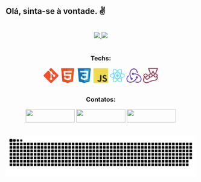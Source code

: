 ## Olá, sinta-se à vontade. ✌️

<br>

<div align="center">
  <a href="https://github.com/renatozr">
    <img height="150em" src="https://github-readme-stats.vercel.app/api?username=renatozr&count_private=true&show_icons=true&theme=react" />
    <img height="150em" src="https://github-readme-stats.vercel.app/api/top-langs/?username=renatozr&layout=compact&langs_count=7&theme=react" />
  </a>
</div>

<br>

<div align="center">
  <h3>Techs:</h3>
  <img alt="git-icon" width="40" src="https://github.com/devicons/devicon/blob/v2.14.0/icons/git/git-original.svg">
  <img alt="html-icon" width="40" src="https://github.com/devicons/devicon/blob/v2.14.0/icons/html5/html5-original.svg">
  <img alt="css-icon" width="40" src="https://github.com/devicons/devicon/blob/v2.14.0/icons/css3/css3-original.svg">
  <img alt="js-icon" width="40" src="https://github.com/devicons/devicon/blob/v2.14.0/icons/javascript/javascript-original.svg">
  <img alt="react-icon" width="40" src="https://github.com/devicons/devicon/blob/v2.14.0/icons/react/react-original.svg">
  <img alt="redux-icon" width="40" src="https://github.com/devicons/devicon/blob/v2.14.0/icons/redux/redux-original.svg">
  <img alt="jest-icon" width="40" src="https://github.com/devicons/devicon/blob/v2.14.0/icons/jest/jest-plain.svg">
</div>

##

<div align="center">
  <h3>Contatos:</h3>
  <a href="https://www.linkedin.com/in/renatozr11/" target="_blank"><img width="130" height="35" src="https://img.shields.io/badge/LinkedIn-0077B5?style=for-the-badge&logo=linkedin&logoColor=white"></a>
  <a href="mailto:renatozr07@gmail.com" target="_blank"><img width="130" height="35" src="https://img.shields.io/badge/-Gmail-%23333?style=for-the-badge&logo=gmail&logoColor=white"></a>
  <a href="https://www.codewars.com/users/renatozr" target="_blank"><img width="130" height="35" src="https://img.shields.io/badge/Codewars-B1361E?style=for-the-badge&logo=Codewars&logoColor=white"></a>
</div>

<br>

<div align="center">
  
  ![Snake animation](https://github.com/renatozr/renatozr/blob/output/github-contribution-grid-snake.svg)
  
</div>

<!-- - 🌱 Atualmente estudando desenvolvimento web com a @betrybe. -->
<!-- - 👯 I’m looking to collaborate on ...
- 🤔 I’m looking for help with ...
- ⚡ Fun fact: ... -->

<!--   <img align="right" alt="dev-gif" height="150" src="https://camo.githubusercontent.com/4a0108f2ec02e917d4a08fc28aeefb4b021cdaa4db70ffc0e08fe98e01ada436/68747470733a2f2f6d656469612e67697068792e636f6d2f6d656469612f6949716d4d3574546a6d704f42396d70626e2f67697068792e676966"> -->
